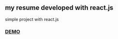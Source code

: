 ## my resume developed with react.js
simple project with react.js

### [DEMO](https://erfansafaei78.github.io/resume/)
